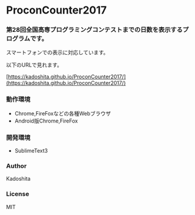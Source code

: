 # ProconCounter2017

### 第28回全国高専プログラミングコンテストまでの日数を表示するプログラムです。

スマートフォンでの表示に対応しています。

以下のURLで見れます。

[https://kadoshita.github.io/ProconCounter2017/](https://kadoshita.github.io/ProconCounter2017/)

### 動作環境

* Chrome,FireFoxなどの各種Webブラウザ
* Android版Chrome,FireFox

### 開発環境

* SublimeText3

### Author

Kadoshita

### License

MIT
